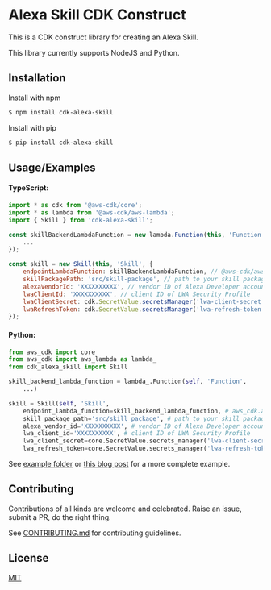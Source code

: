 # Alexa Skill CDK Construct

This is a CDK construct library for creating an Alexa Skill.

This library currently supports NodeJS and Python.

## Installation

Install with npm

```bash
$ npm install cdk-alexa-skill
```

Install with pip

```bash
$ pip install cdk-alexa-skill
```

## Usage/Examples

#### TypeScript:

```javascript
import * as cdk from '@aws-cdk/core';
import * as lambda from '@aws-cdk/aws-lambda';
import { Skill } from 'cdk-alexa-skill';

const skillBackendLambdaFunction = new lambda.Function(this, 'Function', {
    ...
});

const skill = new Skill(this, 'Skill', {
    endpointLambdaFunction: skillBackendLambdaFunction, // @aws-cdk/aws-lambda.IFunction object containing backend code for the Alexa Skill
    skillPackagePath: 'src/skill-package', // path to your skill package
    alexaVendorId: 'XXXXXXXXXX', // vendor ID of Alexa Developer account
    lwaClientId: 'XXXXXXXXXX', // client ID of LWA Security Profile
    lwaClientSecret: cdk.SecretValue.secretsManager('lwa-client-secret'), // @aws-cdk/core.SecretValue object containing client secret of LWA Security Profile
    lwaRefreshToken: cdk.SecretValue.secretsManager('lwa-refresh-token') // @aws-cdk/core.SecretValue object containing refresh token of LWA Security Profile
});
```

#### Python:

```python
from aws_cdk import core
from aws_cdk import aws_lambda as lambda_
from cdk_alexa_skill import Skill

skill_backend_lambda_function = lambda_.Function(self, 'Function',
    ...)

skill = Skill(self, 'Skill',
    endpoint_lambda_function=skill_backend_lambda_function, # aws_cdk.aws_lambda.IFunction object containing backend code for the Alexa Skill
    skill_package_path='src/skill_package', # path to your skill package
    alexa_vendor_id='XXXXXXXXXX', # vendor ID of Alexa Developer account
    lwa_client_id='XXXXXXXXXX', # client ID of LWA Security Profile
    lwa_client_secret=core.SecretValue.secrets_manager('lwa-client-secret'), # @aws-cdk/core.SecretValue object containing client secret of LWA Security Profile
    lwa_refresh_token=core.SecretValue.secrets_manager('lwa-refresh-token')) # @aws-cdk/core.SecretValue object containing refresh token of LWA Security Profile
```

See [example folder](./example) or [this blog post]() for a more complete example.

## Contributing

Contributions of all kinds are welcome and celebrated. Raise an issue, submit a PR, do the right thing.

See [CONTRIBUTING.md](./CONTRIBUTING.md) for contributing guidelines.

## License

[MIT](./LICENSE)
